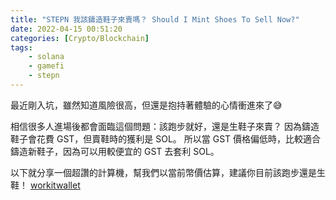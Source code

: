```yaml
---
title: "STEPN 我該鑄造鞋子來賣嗎？ Should I Mint Shoes To Sell Now?"
date: 2022-04-15 00:51:20
categories: [Crypto/Blockchain]
tags:
    - solana
    - gamefi
    - stepn
---
```

最近剛入坑，雖然知道風險很高，但還是抱持著體驗的心情衝進來了😅

相信很多人進場後都會面臨這個問題：該跑步就好，還是生鞋子來賣？
因為鑄造鞋子會花費 GST，但賣鞋時的獲利是 SOL。
所以當 GST 價格偏低時，比較適合鑄造新鞋子，因為可以用較便宜的 GST 去套利 SOL。

以下就分享一個超讚的計算機，幫我們以當前幣價估算，建議你目前該跑步還是生鞋！
[workitwallet](https://www.workitwallet.com/post/stepn-buy-vs-mint)